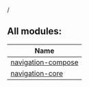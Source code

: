 /

## All modules:

| Name |
|---|
| [navigation-compose](navigation-compose/index.md) |  |
| [navigation-core](navigation-core/index.md) |  |
